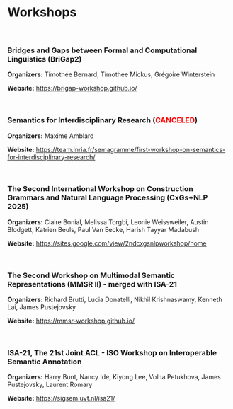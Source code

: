 Workshops
====

<br>

### Bridges and Gaps between Formal and Computational Linguistics (BriGap2)
**Organizers:** Timothée Bernard, Timothee Mickus, Grégoire Winterstein

**Website:** <a href="https://brigap-workshop.github.io/">https://brigap-workshop.github.io/</a>


<br>

### Semantics for Interdisciplinary Research (<span style="color:red">CANCELED</span>)
**Organizers:** Maxime Amblard

**Website:** <a href="https://team.inria.fr/semagramme/first-workshop-on-semantics-for-interdisciplinary-research/">https://team.inria.fr/semagramme/first-workshop-on-semantics-for-interdisciplinary-research/</a>

<br>

### The Second International Workshop on Construction Grammars and Natural Language Processing (CxGs+NLP 2025)
**Organizers:** Claire Bonial, Melissa Torgbi, Leonie Weissweiler, Austin Blodgett, Katrien Beuls, Paul Van Eecke, Harish Tayyar Madabush

**Website:** <a href="https://sites.google.com/view/2ndcxgsnlpworkshop/home">https://sites.google.com/view/2ndcxgsnlpworkshop/home</a>


<br>

### The Second Workshop on Multimodal Semantic Representations (MMSR II) - merged with ISA-21
**Organizers:** Richard Brutti, Lucia Donatelli, Nikhil Krishnaswamy, Kenneth Lai, James Pustejovsky

**Website:** <a href="https://mmsr-workshop.github.io/">https://mmsr-workshop.github.io/</a>

<br>

### ISA-21, The 21st Joint ACL - ISO Workshop on Interoperable Semantic Annotation 
**Organizers:** Harry Bunt, Nancy Ide, Kiyong Lee, Volha Petukhova, James Pustejovsky, Laurent Romary

**Website:** <a href="https://sigsem.uvt.nl/isa21/">https://sigsem.uvt.nl/isa21/</a>
